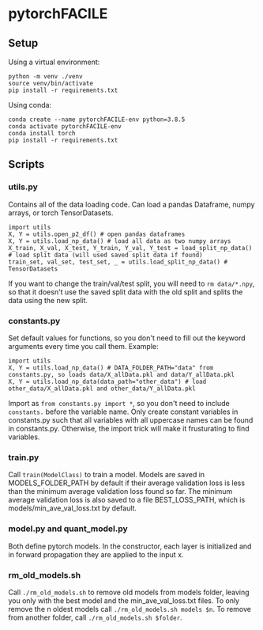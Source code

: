 # pytorchFACILE

## Setup

Using a virtual environment:

    python -m venv ./venv
    source venv/bin/activate
    pip install -r requirements.txt

Using conda:

    conda create --name pytorchFACILE-env python=3.8.5
    conda activate pytorchFACILE-env
    conda install torch
    pip install -r requirements.txt

## Scripts

### utils.py
  
Contains all of the data loading code. Can load a pandas Dataframe, numpy arrays, or torch TensorDatasets.

    import utils
    X, Y = utils.open_p2_df() # open pandas dataframes
    X, Y = utils.load_np_data() # load all data as two numpy arrays
    X_train, X_val, X_test, Y_train, Y_val, Y_test = load_split_np_data() # load split data (will used saved split data if found)
    train_set, val_set, test_set, _ = utils.load_split_np_data() # TensorDatasets

If you want to change the train/val/test split, you will need to ```rm data/*.npy```, so that it doesn't use the saved split data with the old split
and splits the data using the new split.

### constants.py

Set default values for functions, so you don't need to fill out the keyword arguments every time you call them. Example:

    import utils
    X, Y = utils.load_np_data() # DATA_FOLDER_PATH="data" from constants.py, so loads data/X_allData.pkl and data/Y_allData.pkl
    X, Y = utils.load_np_data(data_path="other_data") # load other_data/X_allData.pkl and other_data/Y_allData.pkl

Import as ```from constants.py import *```, so you don't need to include ```constants.``` before the variable name. Only create constant variables
in constants.py such that all variables with all uppercase names can be found in constants.py. Otherwise, the import trick will make it frusturating
to find variables.

### train.py

Call ```train(ModelClass)``` to train a model. Models are saved in MODELS_FOLDER_PATH by default if their average validation loss is less than the 
minimum average validation loss found so far. The minimum average validation loss is also saved to a file BEST_LOSS_PATH, which is models/min_ave_val_loss.txt
by default.

### model.py and quant_model.py

Both define pytorch models. In the constructor, each layer is initialized and in forward propagation they are applied to the input x.

### rm_old_models.sh

Call ```./rm_old_models.sh``` to remove old models from models folder, leaving you only with the best model and the min_ave_val_loss.txt files. To only remove
the n oldest models call ```./rm_old_models.sh models $n```. To remove from another folder, call ```./rm_old_models.sh $folder```.
